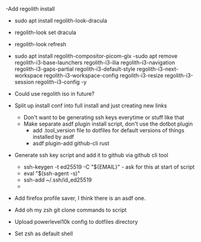 -Add regolith install
  - sudo apt install regolith-look-dracula
  - regolith-look set dracula
  - regolith-look refresh
  - sudo apt install regolith-compositor-picom-glx
  -sudo apt remove regolith-i3-base-launchers regolith-i3-ilia regolith-i3-navigation regolith-i3-gaps-partial regolith-i3-default-style regolith-i3-next-workspace regolith-i3-workspace-config regolith-i3-resize regolith-i3-session regolith-i3-config -y

- Could use regolith iso in future?

- Split up install conf into full install and just creating new links
  - Don't want to be generating ssh keys everytime or stuff like that
  - Make separate asdf plugin install script, don't use the dotbot plugin
    - add .tool_version file to dotfiles for default versions of things installed by asdf
    - asdf plugin-add github-cli rust

- Generate ssh key script and add it to github via github cli tool
    - ssh-keygen -t ed25519 -C "${EMAIL}" - ask for this at start of script
    - eval "$(ssh-agent -s)"
    - ssh-add ~/.ssh/id_ed25519
    - 

- Add firefox profile saver, I think there is an asdf one. 

- Add oh my zsh git clone commands to script
- Upload powerlevel10k config to dotfiles directory

- Set zsh as default shell
